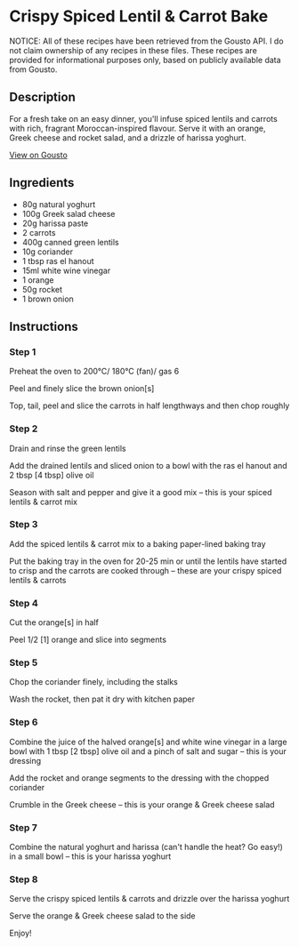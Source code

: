 # Crispy Spiced Lentil & Carrot Bake

NOTICE: All of these recipes have been retrieved from the Gousto API. I do not claim ownership of any recipes in these files. These recipes are provided for informational purposes only, based on publicly available data from Gousto.

## Description

For a fresh take on an easy dinner, you'll infuse spiced lentils and carrots with rich, fragrant Moroccan-inspired flavour. Serve it with an orange, Greek cheese and rocket salad, and a drizzle of harissa yoghurt. 

[View on Gousto](https://www.gousto.co.uk/recipes/cookbook/crispy-spiced-lentil-carrot-bake)

## Ingredients

- 80g natural yoghurt
- 100g Greek salad cheese
- 20g harissa paste
- 2 carrots 
- 400g canned green lentils
- 10g coriander
- 1 tbsp ras el hanout
- 15ml white wine vinegar
- 1 orange
- 50g rocket
- 1 brown onion

## Instructions


### Step 1

Preheat the oven to 200°C/ 180°C (fan)/ gas 6

Peel and finely slice the brown onion<span class="text-danger">[s]</span>

Top, tail, peel and slice the carrots in half lengthways and then chop roughly


### Step 2

Drain and rinse the green lentils

Add the drained lentils and sliced onion to a bowl with the ras el hanout and 2 tbsp <span class="text-danger">[4 tbsp]</span> olive oil

Season with salt and pepper and give it a good mix – this is your spiced lentils & carrot mix


### Step 3

Add the spiced lentils & carrot mix to a baking paper-lined baking tray

Put the baking tray in the oven for 20-25 min or until the lentils have started to crisp and the carrots are cooked through – these are your crispy spiced lentils & carrots


### Step 4

Cut the orange<span class="text-danger">[s]</span> in half

Peel 1/2 <span class="text-danger">[1]</span> orange and slice into segments


### Step 5

Chop the coriander finely, including the stalks

Wash the rocket, then pat it dry with kitchen paper


### Step 6

Combine the juice of the halved orange<span class="text-danger">[s]</span> and white wine vinegar in a large bowl with 1 tbsp <span class="text-danger">[2 tbsp]</span> olive oil and a pinch of salt and sugar – this is your dressing

Add the rocket and orange segments to the dressing with the chopped coriander

Crumble in the Greek cheese – this is your orange & Greek cheese salad


### Step 7

Combine the natural yoghurt and harissa (can't handle the heat? Go easy!) in a small bowl – this is your harissa yoghurt

### Step 8

Serve the crispy spiced lentils & carrots and drizzle over the harissa yoghurt

Serve the orange & Greek cheese salad to the side

Enjoy!

